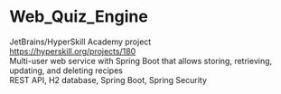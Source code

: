 # Web_Quiz_Engine
JetBrains/HyperSkill Academy project\
https://hyperskill.org/projects/180 \
Multi-user web service with Spring Boot that allows storing, retrieving, updating, and deleting recipes \
REST API, H2 database, Spring Boot, Spring Security
